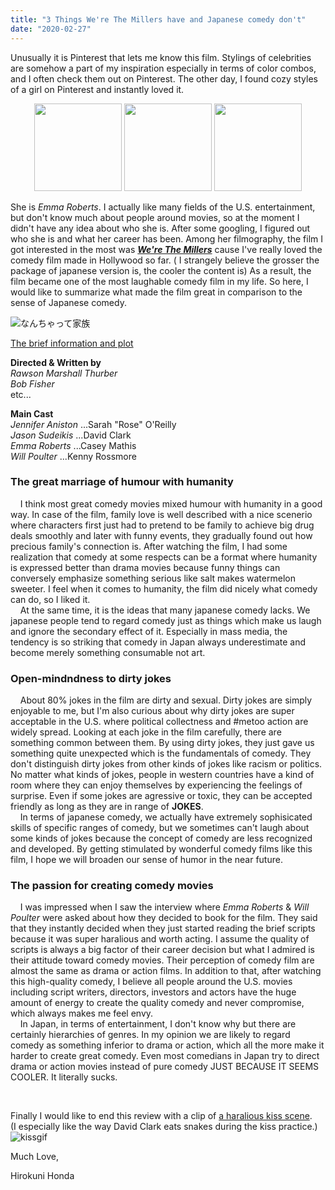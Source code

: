 ```yaml
---
title: "3 Things We're The Millers have and Japanese comedy don't"
date: "2020-02-27"
---
```


Unusually it is Pinterest that lets me know this film. Stylings of celebrities are somehow a part of my inspiration especially in terms of color combos, and I often check them out on Pinterest. The other day, I found cozy styles of a girl on Pinterest and instantly loved it.    
<div style="text-align:center;">
  <img src="https://i.pinimg.com/564x/88/94/13/8894131116ec43d83d52cb885f82685d.jpg" width="140">
  <img src="https://i.pinimg.com/564x/61/2b/7e/612b7e570e6e15ffd2b910f4efcfe68d.jpg" width="140">  
  <img src="https://i.pinimg.com/564x/f4/04/68/f404682c735d58723183f5bc6d3509ad.jpg" width="140">  
</div>

She is _Emma Roberts_. I actually like many fields of the U.S. entertainment, but don't know much about people around movies, so at the moment I didn't have any idea about who she is. After some googling, I figured out who she is and what her career has been. Among her filmography, the film I got interested in the most was [**_We're The Millers_**](https://www.imdb.com/title/tt1723121/?ref_=nm_knf_i1) cause I've really loved the comedy film made in Hollywood so far. ( I strangely believe the grosser the package of japanese version is, the cooler the content is) As a result, the film became one of the most laughable comedy film in my life. So here, I would like to summarize what made the film great in comparison to the sense of Japanese comedy.

![なんちゃって家族](http://solismagazine.com/wp-content/uploads/2013/08/were-the-millers-jennifer-aniston-jason-sudeikis_0.jpg)  

[The brief information and plot]( https://en.wikipedia.org/wiki/We%27re_the_Millers )

**Directed & Written by**  
_Rawson Marshall Thurber_   
_Bob Fisher_   
etc...

**Main Cast**     
_Jennifer Aniston_  ...Sarah "Rose" O'Reilly  
_Jason Sudeikis_  ...David Clark  
_Emma Roberts_  ...Casey Mathis  
_Will Poulter_  ...Kenny Rossmore  

### The great marriage of humour with humanity

&nbsp;&nbsp;&nbsp;&nbsp;I think most great comedy movies mixed humour with humanity in a good way. In case of the film, family love is well described with a nice scenerio where characters first just had to pretend to be family to achieve big drug deals smoothly and later with funny events, they gradually found out how precious family's connection is. After watching the film, I had some realization that comedy at some respects can be a format where humanity is expressed better than drama movies because funny things can conversely emphasize something serious like salt makes watermelon sweeter. I feel when it comes to humanity, the film did nicely what comedy can do, so I liked it.  
&nbsp;&nbsp;&nbsp;&nbsp;At the same time, it is the ideas that many japanese comedy lacks. We japanese people tend to regard comedy just as things which make us laugh and ignore the secondary effect of it. Especially in mass media, the tendency is so striking that comedy in Japan always underestimate and become merely something consumable not art.

### Open-mindndness to dirty jokes  

&nbsp;&nbsp;&nbsp;&nbsp;About 80% jokes in the film are dirty and sexual. Dirty jokes are simply enjoyable to me, but I'm also curious about why dirty jokes are super acceptable in the U.S. where political collectness and #metoo action are widely spread. Looking at each joke in the film carefully, there are something common between them. By using dirty jokes, they just gave us something quite unexpected which is the fundamentals of comedy. They don't distinguish dirty jokes from other kinds of jokes like racism or politics. No matter what kinds of jokes, people in western countries have a kind of room where they can enjoy themselves by experiencing the feelings of surprise. Even if some jokes are agressive or toxic, they can be accepted friendly as long as they are in range of **JOKES**.   
&nbsp;&nbsp;&nbsp;&nbsp;In terms of japanese comedy, we actually have extremely sophisicated skills of specific ranges of comedy, but we sometimes can't laugh about some kinds of jokes because the concept of comedy are less recognized and developed. By getting  stimulated by wonderful comedy films like this film,  I hope we will broaden our sense of humor in the near future.




### The passion for creating comedy movies

&nbsp;&nbsp;&nbsp;&nbsp;I was impressed when I saw the interview where _Emma Roberts_ & _Will Poulter_ were asked about how they decided to book for the film. They said that they instantly decided when they just started reading the brief scripts because it was super haralious and worth acting. I assume the quality of scripts is always a big factor of their career decision but what I admired is their attitude toward comedy movies. Their perception of comedy film are almost the same as drama or action films. In addition to that, after watching this high-quality comedy, I believe all people around the U.S. movies including script writers, directors, investors and actors have the huge amount of energy to create the quality comedy and never compromise, which always makes me feel envy.  
&nbsp;&nbsp;&nbsp;&nbsp;In Japan, in terms of entertainment, I don't know why but there are certainly hierarchies of genres. In my opinion we are likely to regard comedy as something inferior to drama or action, which all the more make it harder to create great comedy. Even most comedians in Japan try to direct drama or action movies instead of pure comedy JUST BECAUSE IT SEEMS COOLER. It literally sucks. 

  
<br>  

Finally I would like to end this review with a clip of [a haralious kiss scene](https://www.youtube.com/watch?time_continue=1&v=UFmC0z_GpoU&feature=emb_title).  
(I especially like the way David Clark eats snakes during the kiss practice.)
![kissgif](https://i.gifer.com/5tYu.gif)


Much Love,

Hirokuni Honda
